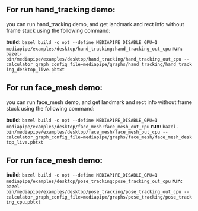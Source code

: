 ## For run hand_tracking demo:
you can run hand_tracking demo, and get landmark and rect info without frame stuck using the following command:

**build:**
`bazel build -c opt --define MEDIAPIPE_DISABLE_GPU=1 mediapipe/examples/desktop/hand_tracking:hand_tracking_out_cpu`
**run:**
`bazel-bin/mediapipe/examples/desktop/hand_tracking/hand_tracking_out_cpu --calculator_graph_config_file=mediapipe/graphs/hand_tracking/hand_tracking_desktop_live.pbtxt`


## For run face_mesh demo:
you can run face_mesh demo, and get landmark and rect info without frame stuck using the following command:

**build:**
`bazel build -c opt --define MEDIAPIPE_DISABLE_GPU=1 mediapipe/examples/desktop/face_mesh:face_mesh_out_cpu`
**run:**
`bazel-bin/mediapipe/examples/desktop/face_mesh/face_mesh_out_cpu --calculator_graph_config_file=mediapipe/graphs/face_mesh/face_mesh_desktop_live.pbtxt`

## For run face_mesh demo:

**build:**
`bazel build -c opt --define MEDIAPIPE_DISABLE_GPU=1 mediapipe/examples/desktop/pose_tracking:pose_tracking_out_cpu`
**run:**
`bazel-bin/mediapipe/examples/desktop/pose_tracking/pose_tracking_out_cpu --calculator_graph_config_file=mediapipe/graphs/pose_tracking/pose_tracking_cpu.pbtxt`

